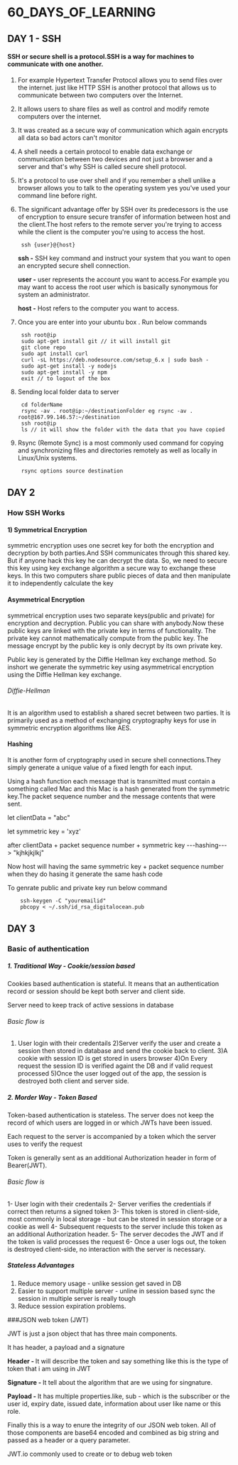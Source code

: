 # 60_DAYS_OF_LEARNING


## DAY 1 - SSH

<h4>SSH or secure shell is a protocol.SSH is a way for machines to communicate with one another.</h4>

1) For example Hypertext Transfer Protocol allows you to send files over the internet.
just like HTTP SSH is another protocol that allows us to communicate
between two computers over the Internet.
2) It allows users to share files as well as control and modify remote computers over the internet.

3) It was created as a secure way of communication which again encrypts all data so bad actors can't monitor

4) A shell needs a certain protocol to enable data exchange or communication between two devices and not
just a browser and a server and that's why SSH is called secure shell protocol.

5) It's a protocol to use over shell and if you remember a shell unlike a browser allows you to talk to
the operating system yes you've used your command line before right.

6) The significant advantage offer by SSH over its predecessors is the use of encryption to ensure
secure transfer of information between host and the client.The host refers to the remote server you're trying to access while the client is the computer you're
using to access the host.
    
        ssh {user}@{host}
    <p><b>ssh -</b> SSH key command and instruct your system that you want to open an encrypted secure
          shell connection.</p>
    <p><b>user -</b> user represents the account you want to access.For example you may want to access the root user which is basically synonymous for system an administrator.</p>
    <p><b>host -</b> Host refers to the computer you want to access.</p>
    
7) Once you are enter into your ubuntu box . Run below commands
    
        ssh root@ip
        sudo apt-get install git // it will install git
        git clone repo
        sudo apt install curl
        curl -sL https://deb.nodesource.com/setup_6.x | sudo bash -
        sudo apt-get install -y nodejs
        sudo apt-get install -y npm
        exit // to logout of the box
        
8) Sending local folder data to server
        
        cd folderName
        rsync -av . root@ip:~/destinationFolder eg rsync -av . root@167.99.146.57:~/destination
        ssh root@ip
        ls // it will show the folder with the data that you have copied
        
9) Rsync (Remote Sync) is a most commonly used command for copying and synchronizing files and directories remotely as well as locally in Linux/Unix systems.
    
        rsync options source destination
        
## DAY 2
### How SSH Works
  
  <h4>1) Symmetrical Encryption</h4>
     <p>symmetric encryption uses one secret key for both the encryption and decryption by both parties.And SSH communicates through this shared key. But if anyone hack this key he can decrypt the data. So, we need to secure this key using key exchange algorithm a secure way to exchange these keys. In this two computers share public pieces of data and then manipulate it to independently calculate the key</p>
  <h4> Asymmetrical Encryption</h4>
  <p>symmetrical encryption uses two separate keys(public and private) for encryption and decryption. Public you can share with anybody.Now these public keys are linked with the private key in terms of functionality. The private key cannot mathematically compute from the public key. The message encrypt by the public key is only decrypt by its own private key.</p>
  <p>Public key is generated by the Diffie Hellman key exchange method. So inshort we generate the symmetric key using asymmetrical encryption using the Diffie Hellman key exchange.</p>
  <p><h6>Diffie-Hellman</h6> It is an algorithm used to establish a shared secret between two parties. It is primarily used as a method of exchanging cryptography keys for use in symmetric encryption algorithms like AES. </p>
  <h4>Hashing</h4>
  <p>It is another form of cryptography used in secure shell connections.They simply generate a unique value of a fixed length for each input.</p>
  <p>Using a hash function each message that is transmitted must contain a something called Mac and this Mac is a hash generated from the symmetric key.The packet sequence number and the message contents that were sent.</p>  
   <p>let clientData = "abc"</p>
   <p>let symmetric key = 'xyz'</p>
   <p>after clientData + packet sequence number + symmetric key ---hashing---> "kjhkjkjlkj"</p>
    <p>Now host will having the same symmetric key + packet sequence number when they do hasing it generate the same hash code</p>
    
   <p>To genrate public and private key run below command</p>
        
        ssh-keygen -C "youremailid"
        pbcopy < ~/.ssh/id_rsa_digitalocean.pub
        
        
        
## DAY 3

### Basic of authentication

##### 1. Traditional Way - Cookie/session based

<p>Cookies based authentication is stateful. It means that an authentication record or session should be kept both server and client side.</p>
<p>Server need to keep track of active sessions in database</p>

###### Basic flow is
1) User login with their credentails
2)Server verify the user and create a session then stored in database and send the cookie back to client.
3)A cookie with session ID is get stored in users browser
4)On Every request the session ID is verified againt the DB and if valid request processed
5)Once the user logged out of the app, the session is destroyed both client and server side.


##### 2. Morder Way - Token Based

<p>Token-based authentication is stateless. The server does not keep the record of which users are logged in or which JWTs have been issued.</p>
<p>Each request to the server is accompanied by a token which the server uses to verify the request</p>
<p>Token is generally sent as an additional Authorization header in form of Bearer(JWT).</p>

###### Basic flow is
1- User login with their credentails
2- Server verifies the credentials if correct then returns a signed token
3- This token is stored in client-side, most commonly in local storage - but can be stored in session storage
or a cookie as well
4- Subsequent requests to the server include this token as an additional Authorization header. 
5- The server decodes the JWT and if the token is valid processes the request
6- Once a user logs out, the token is destroyed client-side, no interaction with the server is necessary.

##### Stateless Advantages
1) Reduce memory usage - unlike session get saved in DB
2) Easier to support multiple server - unline in session based sync the session in multiple server is really tough
3) Reduce session expiration problems.

###JSON web token (JWT)
<p>JWT is just a json object that has three main components.</p>
<p>It has header, a payload and a signature</p>
<p><b>Header - </b>It will describe the token and say something like this is the type of token that i am using in JWT</p>
<p><b>Signature - </b>It tell about the algorithm that are we using for singnature.</p>
<p><b>Payload - </b>It has multiple properties.like, sub - which is the subscriber or the user id, expiry date, issued date, information about user like name or this role.</p><p>Finally this is a way to enure the integrity of our JSON web token. All of those components are base64 encoded and combined as big string and passed as a header or a query parameter.<p>

<p>JWT.io commonly used to create or to debug web token</p>

   

